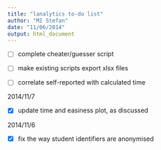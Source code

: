```yaml
---
title: "lanalytics to-do list"
author: "MI Stefan"
date: "11/06/2014"
output: html_document
---
```



- [ ] complete cheater/guesser script
- [ ] make existing scripts export xlsx files
- [ ] correlate self-reported with calculated time



2014/11/7
- [x] update time and easiness plot, as discussed

2014/11/6
- [x] fix the way student identifiers are anonymised

